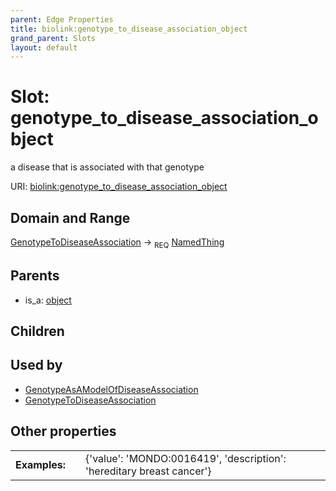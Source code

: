 ```yaml
---
parent: Edge Properties
title: biolink:genotype_to_disease_association_object
grand_parent: Slots
layout: default
---
```


# Slot: genotype_to_disease_association_object


a disease that is associated with that genotype

URI: [biolink:genotype_to_disease_association_object](https://w3id.org/biolink/vocab/genotype_to_disease_association_object)

## Domain and Range

[GenotypeToDiseaseAssociation](GenotypeToDiseaseAssociation.md) ->  <sub>REQ</sub> [NamedThing](NamedThing.md)

## Parents

 *  is_a: [object](object.md)

## Children


## Used by

 * [GenotypeAsAModelOfDiseaseAssociation](GenotypeAsAModelOfDiseaseAssociation.md)
 * [GenotypeToDiseaseAssociation](GenotypeToDiseaseAssociation.md)

## Other properties

|  |  |  |
| --- | --- | --- |
| **Examples:** | | {'value': 'MONDO:0016419', 'description': 'hereditary breast cancer'} |

